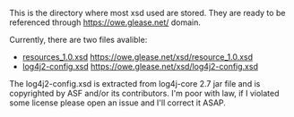 This is the directory where most xsd used are stored. They are ready to be referenced through https://owe.glease.net/ domain.

Currently, there are two files avalible:

* [resources_1.0.xsd](/xsd/resources_1.0.xsd) https://owe.glease.net/xsd/resource_1.0.xsd
* [log4j2-config.xsd](/xsd/log4j2-config.xsd) https://owe.glease.net/xsd/log4j2-config.xsd

The log4j2-config.xsd is extracted from log4j-core 2.7 jar file and is copyrighted by ASF and/or its contributors. I'm poor with law, if I violated some license please open an issue and I'll correct it ASAP.
